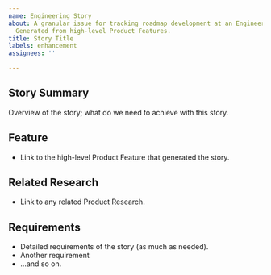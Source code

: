 ```yaml
---
name: Engineering Story
about: A granular issue for tracking roadmap development at an Engineering level.
  Generated from high-level Product Features.
title: Story Title
labels: enhancement
assignees: ''

---
```


Story Summary
-------------

Overview of the story; what do we need to achieve with this story.

Feature
-------

- Link to the high-level Product Feature that generated the story.

Related Research
----------------

- Link to any related Product Research.

Requirements
------------

- Detailed requirements of the story (as much as needed).
- Another requirement
- ...and so on.
